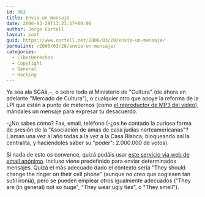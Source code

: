 ```yaml
---
id: 363
title: Enví­a un mensaje
date: 2006-03-28T13:21:17+00:00
author: Jorge Cortell
layout: post
guid: https://www.cortell.net/2006/03/28/envia-un-mensaje/
permalink: /2006/03/28/envia-un-mensaje/
categories:
  - CiberDerechos
  - Copyfight
  - General
  - Hacking
---
```

Ya sea ala SGAâ‚¬, o sobre todo al Ministerio de "Cultura" (de ahora en adelante "Mercado de Cultura"), o cualquier otro que apoye la reforma de la LPI que están a punto de meternos (como [el reproductor de MP3 del ví­deo](https://www.cortell.net/2006/03/28/el-dr-house-encuentra-las-verdaderas-descargas-ilegales/)), mándales un mensaje para expresar tu desacuerdo.

-¿No sabes cómo? Fax, email, teléfono (-¿os he contado la curiosa forma de presión de la "Asociación de amas de casa judí­as norteamericanas"? Llaman una vez al año todas a la vez a la Casa Blanca, bloqueando así­ la centralita, y haciéndoles saber su "poder": 2.000.000 de votos).

Si nada de esto os convence, quizá podáis usar [este servicio via web de email anónimo](https://www.alltooflat.com/funny/stinkogram/). Incluso viene predefinido para enviar determinados mensajes. Quizá el más adecuado dado el contexto serí­a "They should change the ringer on their cell phone" (aunque no creo que cogiesen tan sutil ironí­a), pero se pueden emplear otros igualmente adecuados ("They are (in general) not so huge", "They wear ugly ties", o "They smell").